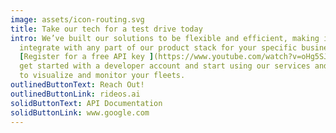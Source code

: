 ```yaml
---
image: assets/icon-routing.svg
title: Take our tech for a test drive today
intro: We’ve built our solutions to be flexible and efficient, making it easy to
  integrate with any part of our product stack for your specific business needs.
  [Register for a free API key ](https://www.youtube.com/watch?v=oHg5SJYRHA0)to
  get started with a developer account and start using our services and web app
  to visualize and monitor your fleets.
outlinedButtonText: Reach Out!
outlinedButtonLink: rideos.ai
solidButtonText: API Documentation
solidButtonLink: www.google.com
---
```


